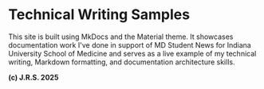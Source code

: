 # **Technical Writing Samples**

This site is built using MkDocs and the Material theme. It showcases documentation work I've done in support of MD Student News for Indiana University School of Medicine and serves as a live example of my technical writing, Markdown formatting, and documentation architecture skills.

**(c) J.R.S. 2025**